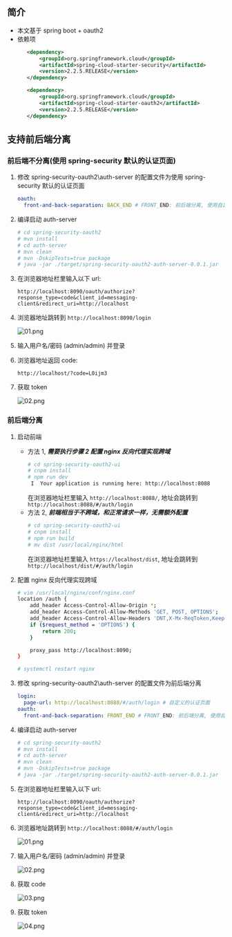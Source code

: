 ## 简介

- 本文基于 spring boot + oauth2
- 依赖项
   ```xml
      <dependency>
          <groupId>org.springframework.cloud</groupId>
          <artifactId>spring-cloud-starter-security</artifactId>
          <version>2.2.5.RELEASE</version>
      </dependency>

      <dependency>
          <groupId>org.springframework.cloud</groupId>
          <artifactId>spring-cloud-starter-oauth2</artifactId>
          <version>2.2.5.RELEASE</version>
      </dependency>
   ```

## 支持前后端分离

### 前后端不分离(使用 spring-security 默认的认证页面)

1. 修改 spring-security-oauth2\auth-server 的配置文件为使用 spring-security 默认的认证页面
   ```yml
   oauth:
     front-and-back-separation: BACK_END # FRONT_END: 前后端分离, 使用自定义的认证页面; BACK_END: 使用 spring-security 默认的认证页面
   ```

2. 编译启动 auth-server
   ```bash
   # cd spring-security-oauth2
   # mvn install
   # cd auth-server
   # mvn clean
   # mvn -DskipTests=true package
   # java -jar ./target/spring-security-oauth2-auth-server-0.0.1.jar
   ```

3. 在浏览器地址栏里输入以下 url:
   ```
   http://localhost:8090/oauth/authorize?response_type=code&client_id=messaging-client&redirect_uri=http://localhost
   ```

4. 浏览器地址跳转到 ```http://localhost:8090/login```
   
   ![01.png](./images/oauth2/back-end/01.png '01.png')

5. 输入用户名/密码 (admin/admin) 并登录

6. 浏览器地址返回 code:
   ```
   http://localhost/?code=L0ijm3
   ```

7. 获取 token
   
   ![02.png](./images/oauth2/back-end/02.png '02.png')

### 前后端分离

1. 启动前端
   - 方法 1, ***需要执行步骤 2 配置 nginx 反向代理实现跨域</font>***
      ```bash
      # cd spring-security-oauth2-ui
      # cnpm install
      # npm run dev
       I  Your application is running here: http://localhost:8088
      ```
	  在浏览器地址栏里输入 ```http://localhost:8088/```, 地址会跳转到 ```http://localhost:8088/#/auth/login```
   - 方法 2, ***前端相当于不跨域，和正常请求一样，无需额外配置***
      ```bash
      # cd spring-security-oauth2-ui
      # cnpm install
      # npm run build
      # mv dist /usr/local/nginx/html
      ```
	  在浏览器地址栏里输入 ```https://localhost/dist```, 地址会跳转到 ```http://localhost/dist/#/auth/login```

2. 配置 nginx 反向代理实现跨域
   ```bash
   # vim /usr/local/nginx/conf/nginx.conf
   location /auth {
       add_header Access-Control-Allow-Origin *;
       add_header Access-Control-Allow-Methods 'GET, POST, OPTIONS';
       add_header Access-Control-Allow-Headers 'DNT,X-Mx-ReqToken,Keep-Alive,User-Agent,X-Requested-With,If-Modified-Since,Cache-Control,Content-Type,Authorization';
       if ($request_method = 'OPTIONS') {
           return 200;
       }
   
       proxy_pass http://localhost:8090;
   }
   
   # systemctl restart nginx
   ```

3. 修改 spring-security-oauth2\auth-server 的配置文件为前后端分离
   ```yml
   login:
     page-url: http://localhost:8088/#/auth/login # 自定义的认证页面
   oauth:
     front-and-back-separation: FRONT_END # FRONT_END: 前后端分离, 使用自定义的认证页面; BACK_END: 使用 spring-security 默认的认证页面
   ```

4. 编译启动 auth-server
   ```bash
   # cd spring-security-oauth2
   # mvn install
   # cd auth-server
   # mvn clean
   # mvn -DskipTests=true package
   # java -jar ./target/spring-security-oauth2-auth-server-0.0.1.jar
   ```

5. 在浏览器地址栏里输入以下 url:
   ```
   http://localhost:8090/oauth/authorize?response_type=code&client_id=messaging-client&redirect_uri=http://localhost
   ```

6. 浏览器地址跳转到 ```http://localhost:8088/#/auth/login```
   
   ![01.png](./images/oauth2/front-end/01.png '01.png')

7. 输入用户名/密码 (admin/admin) 并登录
   
   ![02.png](./images/oauth2/front-end/02.png '02.png')

8. 获取 code
   
   ![03.png](./images/oauth2/front-end/03.png '03.png')

9. 获取 token
   
   ![04.png](./images/oauth2/front-end/04.png '04.png')
